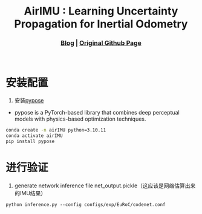 [comment]: <> 

<!-- PROJECT LOGO -->

<p align="center">

  <h1 align="center"> AirIMU : Learning Uncertainty Propagation for Inertial Odometry
  </h1>

[comment]: <> (  <h2 align="center">PAPER</h2>)
  <h3 align="center">
  <a href="https://kwanwaipang.github.io/Blog_basedon_markdown/Deep-IMU-Bias/#airimu-learning-uncertainty-propagation-for-inertial-odometry">Blog</a> 
  | <a href="https://github.com/haleqiu/AirIMU">Original Github Page</a>
  </h3>
  <div align="justify">
  </div>

<br>

<!-- ~~~
rm -rf .git
git init
git add .
git commit -m "first commit"
git branch -M main
git remote add origin https://github.com/KwanWaiPang/AirIMU_comment.git
git push -u origin main
~~~ -->

# 安装配置
1. 安装[pypose](https://github.com/pypose/pypose)
* pypose is a PyTorch-based library that combines deep perceptual models with physics-based optimization techniques.
```Bash
conda create -n airIMU python=3.10.11
conda activate airIMU
pip install pypose

```

# 进行验证
1. generate network inference file net_output.pickle（这应该是网络估算出来的IMU结果）
~~~
python inference.py --config configs/exp/EuRoC/codenet.conf
~~~
